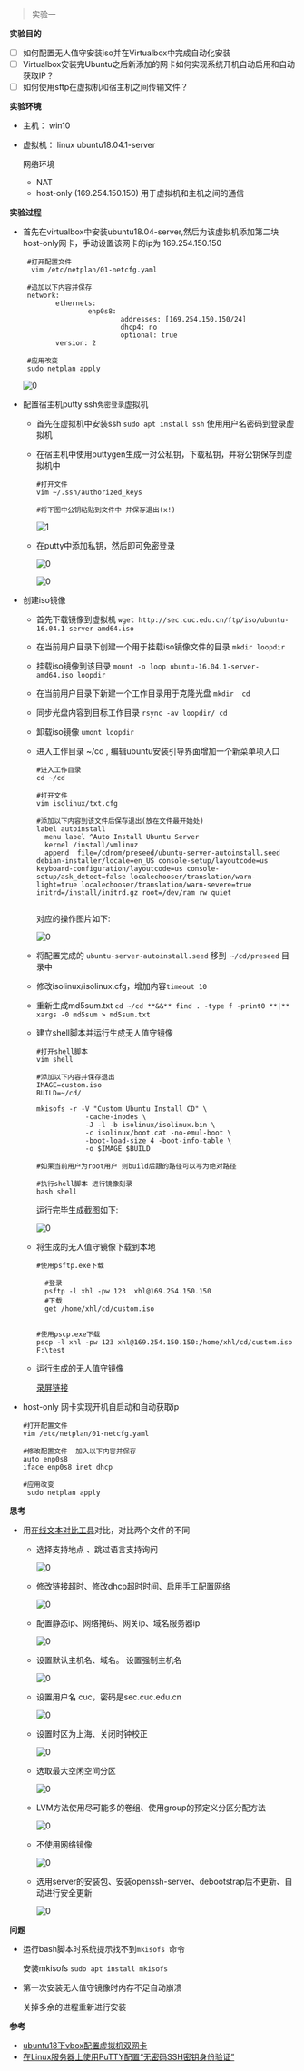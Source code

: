 > 实验一

**实验目的**

- [ ] 如何配置无人值守安装iso并在Virtualbox中完成自动化安装
- [ ] Virtualbox安装完Ubuntu之后新添加的网卡如何实现系统开机自动启用和自动获取IP？
- [ ] 如何使用sftp在虚拟机和宿主机之间传输文件？

**实验环境**

- 主机：    win10

- 虚拟机： linux ubuntu18.04.1-server

  网络环境

  - NAT
  - host-only (169.254.150.150) 用于虚拟机和主机之间的通信

**实验过程**

- 首先在virtualbox中安装ubuntu18.04-server,然后为该虚拟机添加第二块host-only网卡，手动设置该网卡的ip为 169.254.150.150

  ```
   #打开配置文件
    vim /etc/netplan/01-netcfg.yaml
   
   #追加以下内容并保存
   network:
          ethernets:
                  enp0s8:
                          addresses: [169.254.150.150/24]
                          dhcp4: no
                          optional: true
          version: 2
          
   #应用改变
   sudo netplan apply
  ```

  ![0](https://github.com/CUCCS/linux-2019-jackcily/raw/job1/img/0.PNG)

- 配置宿主机putty ssh`免密登录`虚拟机

  - 首先在虚拟机中安装ssh `sudo apt install ssh` 使用用户名密码到登录虚拟机

  - 在宿主机中使用puttygen生成一对公私钥，下载私钥，并将公钥保存到虚拟机中

    ```
    #打开文件
    vim ~/.ssh/authorized_keys
    
    #将下图中公钥粘贴到文件中 并保存退出(x!)
    
    ```

    ![1](https://github.com/CUCCS/linux-2019-jackcily/raw/job1/img/1.PNG)

    

  - 在putty中添加私钥，然后即可免密登录

    ![0](https://github.com/CUCCS/linux-2019-jackcily/raw/job1/img/2.PNG)

    ![0](https://github.com/CUCCS/linux-2019-jackcily/raw/job1/img/3.PNG)

- 创建iso镜像

  - 首先下载镜像到虚拟机   `wget http://sec.cuc.edu.cn/ftp/iso/ubuntu-16.04.1-server-amd64.iso`

  - 在当前用户目录下创建一个用于挂载iso镜像文件的目录  `mkdir loopdir`

  - 挂载iso镜像到该目录 `mount -o loop ubuntu-16.04.1-server-amd64.iso loopdir` 

  - 在当前用户目录下新建一个工作目录用于克隆光盘   `mkdir  cd`

  - 同步光盘内容到目标工作目录    `rsync -av loopdir/ cd`

  - 卸载iso镜像     `umont loopdir`

  - 进入工作目录 ~/cd , 编辑ubuntu安装引导界面增加一个新菜单项入口 

    ```
    #进入工作目录
    cd ~/cd
    
    #打开文件
    vim isolinux/txt.cfg  
    
    #添加以下内容到该文件后保存退出(放在文件最开始处)
    label autoinstall
      menu label ^Auto Install Ubuntu Server
      kernel /install/vmlinuz
      append  file=/cdrom/preseed/ubuntu-server-autoinstall.seed debian-installer/locale=en_US console-setup/layoutcode=us keyboard-configuration/layoutcode=us console-setup/ask_detect=false localechooser/translation/warn-light=true localechooser/translation/warn-severe=true initrd=/install/initrd.gz root=/dev/ram rw quiet
      
    ```

    对应的操作图片如下:

    ![0](https://github.com/CUCCS/linux-2019-jackcily/raw/job1/img/4.PNG)

  - 将配置完成的 `ubuntu-server-autoinstall.seed` 移到` ~/cd/preseed` 目录中

  - 修改isolinux/isolinux.cfg，增加内容`timeout 10`   

  - 重新生成md5sum.txt   `cd ~/cd **&&** find . -type f -print0 **|** xargs -0 md5sum > md5sum.txt`

  - 建立shell脚本并运行生成无人值守镜像

    ```
    #打开shell脚本
    vim shell
    
    #添加以下内容并保存退出
    IMAGE=custom.iso
    BUILD=~/cd/
    
    mkisofs -r -V "Custom Ubuntu Install CD" \
                -cache-inodes \
                -J -l -b isolinux/isolinux.bin \
                -c isolinux/boot.cat -no-emul-boot \
                -boot-load-size 4 -boot-info-table \
                -o $IMAGE $BUILD
                
    #如果当前用户为root用户 则build后跟的路径可以写为绝对路径
    
    #执行shell脚本 进行镜像刻录
    bash shell
    ```

    运行完毕生成截图如下:

    ![0](https://github.com/CUCCS/linux-2019-jackcily/raw/job1/img/5.PNG)

  - 将生成的无人值守镜像下载到本地

    ```
    #使用psftp.exe下载
    
      #登录
      psftp -l xhl -pw 123  xhl@169.254.150.150
      #下载 
      get /home/xhl/cd/custom.iso
      
      
    #使用pscp.exe下载
    pscp -l xhl -pw 123 xhl@169.254.150.150:/home/xhl/cd/custom.iso F:\test
    ```

  - 运行生成的无人值守镜像

    [录屏链接](https://www.bilibili.com/video/av45805186/)

- host-only 网卡实现开机自启动和自动获取ip

  ```
  #打开配置文件
  vim /etc/netplan/01-netcfg.yaml
  
  #修改配置文件  加入以下内容并保存
  auto enp0s8
  iface enp0s8 inet dhcp
  
  #应用改变
   sudo netplan apply
  ```

  

**思考**

- 用[在线文本对比工具](http://mergely.com/editor)对比，对比两个文件的不同

  - 选择支持地点 、跳过语言支持询问

    ![0](https://github.com/CUCCS/linux-2019-jackcily/raw/job1/img/7.PNG)

  - 修改链接超时、修改dhcp超时时间、启用手工配置网络

    ![0](https://github.com/CUCCS/linux-2019-jackcily/raw/job1/img/8.PNG)

  - 配置静态ip、网络掩码、网关ip、域名服务器ip

    ![0](https://github.com/CUCCS/linux-2019-jackcily/raw/job1/img/9.PNG)

  - 设置默认主机名、域名。 设置强制主机名

    ![0](https://github.com/CUCCS/linux-2019-jackcily/raw/job1/img/10.PNG)

  - 设置用户名 cuc，密码是sec.cuc.edu.cn

    ![0](https://github.com/CUCCS/linux-2019-jackcily/raw/job1/img/11.PNG)

  - 设置时区为上海、关闭时钟校正

    ![0](https://github.com/CUCCS/linux-2019-jackcily/raw/job1/img/12.PNG)

  - 选取最大空闲空间分区

    ![0](https://github.com/CUCCS/linux-2019-jackcily/raw/job1/img/13.PNG)

  - LVM方法使用尽可能多的卷组、使用group的预定义分区分配方法

    ![0](https://github.com/CUCCS/linux-2019-jackcily/raw/job1/img/14.PNG)

  - 不使用网络镜像

    ![0](https://github.com/CUCCS/linux-2019-jackcily/raw/job1/img/15.PNG)

  - 选用server的安装包、安装openssh-server、debootstrap后不更新、自动进行安全更新

    ![0](https://github.com/CUCCS/linux-2019-jackcily/raw/job1/img/16.PNG)

    

**问题**

- 运行bash脚本时系统提示找不到`mkisofs `命令 

  安装mkisofs  `sudo apt install mkisofs`

- 第一次安装无人值守镜像时内存不足自动崩溃

  关掉多余的进程重新进行安装

  

**参考**

- [ubuntu18下vbox配置虚拟机双网卡](http://blog.seclee.com/2018/05/21/ubuntu18xia-vboxpei-zhi-xu-ni-ji-shuang-wang-qia/)
- [在Linux服务器上使用PuTTY配置“无密码SSH密钥身份验证”](https://www.howtoing.com/ssh-passwordless-login-with-putty)